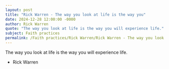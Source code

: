 ```yaml
---
layout: post
title: "Rick Warren - The way you look at life is the way you"
date: 2024-12-28 12:00:00 -0000
author: Rick Warren
quote: "The way you look at life is the way you will experience life."
subject: Faith practices
permalink: /Faith practices/Rick Warren/Rick Warren - The way you look at life is the way you
---
```


The way you look at life is the way you will experience life.

- Rick Warren
